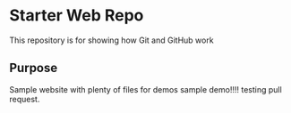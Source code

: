 # Starter Web Repo

This repository is for showing how Git and GitHub work

## Purpose

Sample website with plenty of files for demos
sample demo!!!!
testing pull request.

